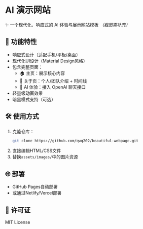 

# AI 演示网站
✨ 一个现代化、响应式的 AI 体验与展示网站模板
 *（截图需补充）*
## 🚀 功能特性
- 响应式设计（适配手机/平板/桌面）
- 现代化UI设计（Material Design风格）
- 包含完整页面：
  - 🏠 主页：展示核心内容
  - 📖 关于页：个人/团队介绍 + 时间线
  - 🤖 AI 体验：接入 OpenAI 聊天接口
- 轻量级动画效果
- 暗黑模式支持（可选）
## 🛠️ 使用方式
1. 克隆仓库：
   ```bash
   git clone https://github.com/qwq202/beautiful-webpage.git
   ```
2. 直接编辑HTML/CSS文件
3. 替换`assets/images/`中的图片资源
## 🌐 部署
- GitHub Pages自动部署
- 或通过Netlify/Vercel部署
## 📄 许可证
MIT License

